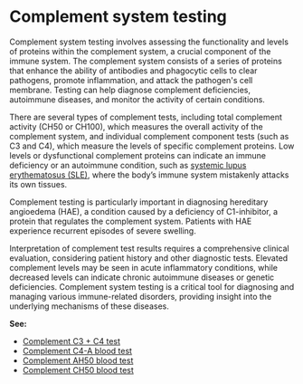 <!--
source: gpt-40
tags: complement-system tests
-->

# Complement system testing

Complement system testing involves assessing the functionality and levels of proteins within the complement system, a crucial component of the immune system. The complement system consists of a series of proteins that enhance the ability of antibodies and phagocytic cells to clear pathogens, promote inflammation, and attack the pathogen's cell membrane. Testing can help diagnose complement deficiencies, autoimmune diseases, and monitor the activity of certain conditions.

There are several types of complement tests, including total complement activity (CH50 or CH100), which measures the overall activity of the complement system, and individual complement component tests (such as C3 and C4), which measure the levels of specific complement proteins. Low levels or dysfunctional complement proteins can indicate an immune deficiency or an autoimmune condition, such as [systemic lupus erythematosus (SLE)](../systemic-lupus-erythematosus/), where the body’s immune system mistakenly attacks its own tissues.

Complement testing is particularly important in diagnosing hereditary angioedema (HAE), a condition caused by a deficiency of C1-inhibitor, a protein that regulates the complement system. Patients with HAE experience recurrent episodes of severe swelling. 

Interpretation of complement test results requires a comprehensive clinical evaluation, considering patient history and other diagnostic tests. Elevated complement levels may be seen in acute inflammatory conditions, while decreased levels can indicate chronic autoimmune diseases or genetic deficiencies. Complement system testing is a critical tool for diagnosing and managing various immune-related disorders, providing insight into the underlying mechanisms of these diseases.

**See:**

* [Complement C3 + C4 test](topics/complement-c3-c4-blood-test/)
* [Complement C4-A blood test](topics/complement-c4-a-blood-test/)
* [Complement AH50 blood test](topics/complement-ah50-blood-test/)
* [Complement CH50 blood test](topics/complement-ch50-blood-test/)
